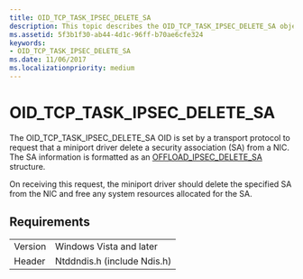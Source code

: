 ```yaml
---
title: OID_TCP_TASK_IPSEC_DELETE_SA
description: This topic describes the OID_TCP_TASK_IPSEC_DELETE_SA object identifier (OID).
ms.assetid: 5f3b1f30-ab44-4d1c-96ff-b70ae6cfe324
keywords:
- OID_TCP_TASK_IPSEC_DELETE_SA
ms.date: 11/06/2017
ms.localizationpriority: medium
---
```


# OID_TCP_TASK_IPSEC_DELETE_SA

The OID_TCP_TASK_IPSEC_DELETE_SA OID is set by a transport protocol to request that a miniport driver delete a security association (SA) from a NIC. The SA information is formatted as an [OFFLOAD_IPSEC_DELETE_SA](https://docs.microsoft.com/windows-hardware/drivers/ddi/ntddndis/ns-ntddndis-_offload_ipsec_delete_sa) structure.

On receiving this request, the miniport driver should delete the specified SA from the NIC and free any system resources allocated for the SA.

## Requirements

| | |
| --- | --- |
| Version | Windows Vista and later |
| Header | Ntddndis.h (include Ndis.h) |

